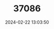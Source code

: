 ---
title: "37086"
category: "Vitex gaumeri"
draft: false
date: 2024-02-22 13:03:50
languages:
  English: ["Fiddlewood", "Walking Lady", "Yax-nik"]
---